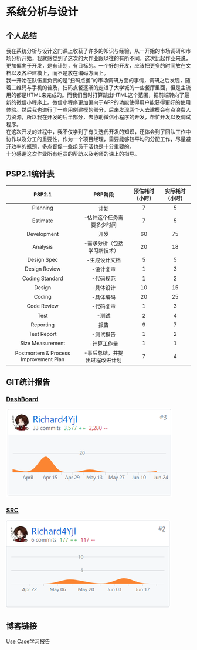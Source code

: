 # 系统分析与设计
## 个人总结
我在系统分析与设计这门课上收获了许多的知识与经验，从一开始的市场调研和市场分析开始，我就感觉到了这次的大作业跟以往的有所不同，这次比起作业来说，更加偏向于开发，是有计划，有目标的。一个好的开发，应该把更多的时间放在文档以及各种建模上，而不是放在编码方面上。  
我一开始在队伍里负责的是“扫码点餐”的市场调研方面的事情，调研之后发现，随着二维码与手机的普及，扫码点餐逐渐的走进了大学城的一些餐厅里面，但是主流用的都是HTML来完成的。而我们当时打算跳出HTML这个范围，把前端转向了最新的微信小程序上。微信小程序更加偏向于APP的功能使得用户能获得更好的使用体验。然后我也进行了一些用例建模的部分，后来发现两个人去建模会有点浪费人力资源，所以我在开发的后半部分，去协助微信小程序的开发，帮忙开发以及调试程序。  
在这次开发的过程中，我不仅学到了有关迭代开发的知识，还体会到了团队工作中协作以及分工的重要性，作为一个项目经理，需要能够较平均的分配工作，尽量避开效率的瓶颈，多点督促一些组员干活也是十分重要的。  
十分感谢这次作业所有组员的帮助以及老师的课上的指导。
## PSP2.1统计表
PSP2.1|PSP阶段|预估耗时（小时）|实际耗时（小时）
:-:|:-:|:-:|:-:
Planning|计划|7|5|
Estimate|-估计这个任务需要多少时间|7|5
Development|开发|60|75
Analysis|-需求分析（包括学习新技术）|20|18
Design Spec|-生成设计文档|5|5
Design Review|-设计复审|1|3
Coding Standard|-代码规范|1|2
Design|-具体设计|10|15
Coding|-具体编码|20|25
Code Review|-代码复审|1|3 
Test|-测试|2|4
Reporting|报告|9|7
Test Report|-测试报告|1|2
Size Measurement|-计算工作量|1|1
Postmortem & Process Improvement Plan|-事后总结，并提出过程改进计划|7|4
## GIT统计报告
### [DashBoard](https://github.com/DeliciousFoodEasyOrder/Dashboard)
![](./assets/img/15331385-Dashboard.png)
### [SRC](https://github.com/DeliciousFoodEasyOrder/SRC)
![](./assets/img/15331385-SRC.png)
## 博客链接
[Use Case学习报告](https://blog.csdn.net/yjl_richard/article/details/79950777)